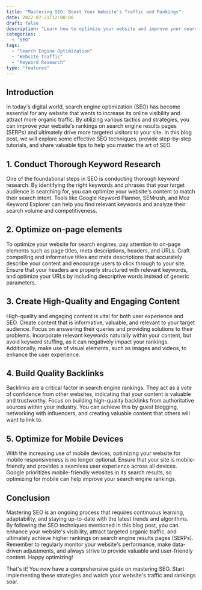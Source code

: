 ```yaml
---
title: "Mastering SEO: Boost Your Website's Traffic and Rankings"
date: 2022-07-21T12:00:00
draft: false
description: "Learn how to optimize your website and improve your search engine rankings with these SEO tips and tricks."
categories:
  - "SEO"
tags:
  - "Search Engine Optimization"
  - "Website Traffic"
  - "Keyword Research"
type: "featured"
---
```


## Introduction

In today's digital world, search engine optimization (SEO) has become essential for any website that wants to increase its online visibility and attract more organic traffic. By utilizing various tactics and strategies, you can improve your website's rankings on search engine results pages (SERPs) and ultimately drive more targeted visitors to your site. In this blog post, we will explore some effective SEO techniques, provide step-by-step tutorials, and share valuable tips to help you master the art of SEO.

## 1. Conduct Thorough Keyword Research

One of the foundational steps in SEO is conducting thorough keyword research. By identifying the right keywords and phrases that your target audience is searching for, you can optimize your website's content to match their search intent. Tools like Google Keyword Planner, SEMrush, and Moz Keyword Explorer can help you find relevant keywords and analyze their search volume and competitiveness.

## 2. Optimize on-page elements

To optimize your website for search engines, pay attention to on-page elements such as page titles, meta descriptions, headers, and URLs. Craft compelling and informative titles and meta descriptions that accurately describe your content and encourage users to click through to your site. Ensure that your headers are properly structured with relevant keywords, and optimize your URLs by including descriptive words instead of generic parameters.

## 3. Create High-Quality and Engaging Content

High-quality and engaging content is vital for both user experience and SEO. Create content that is informative, valuable, and relevant to your target audience. Focus on answering their queries and providing solutions to their problems. Incorporate relevant keywords naturally within your content, but avoid keyword stuffing, as it can negatively impact your rankings. Additionally, make use of visual elements, such as images and videos, to enhance the user experience.

## 4. Build Quality Backlinks

Backlinks are a critical factor in search engine rankings. They act as a vote of confidence from other websites, indicating that your content is valuable and trustworthy. Focus on building high-quality backlinks from authoritative sources within your industry. You can achieve this by guest blogging, networking with influencers, and creating valuable content that others will want to link to.

## 5. Optimize for Mobile Devices

With the increasing use of mobile devices, optimizing your website for mobile responsiveness is no longer optional. Ensure that your site is mobile-friendly and provides a seamless user experience across all devices. Google prioritizes mobile-friendly websites in its search results, so optimizing for mobile can help improve your search engine rankings.

## Conclusion

Mastering SEO is an ongoing process that requires continuous learning, adaptability, and staying up-to-date with the latest trends and algorithms. By following the SEO techniques mentioned in this blog post, you can enhance your website's visibility, attract targeted organic traffic, and ultimately achieve higher rankings on search engine results pages (SERPs). Remember to regularly monitor your website's performance, make data-driven adjustments, and always strive to provide valuable and user-friendly content. Happy optimizing!

That's it! You now have a comprehensive guide on mastering SEO. Start implementing these strategies and watch your website's traffic and rankings soar.
